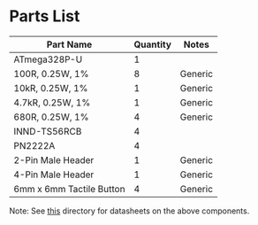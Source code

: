 # Parts List
|                Part Name | Quantity |   Notes |
|--------------------------|----------|---------|
| ATmega328P-U             |        1 |         | 
| 100R, 0.25W, 1%          |        8 | Generic | 
| 10kR, 0.25W, 1%          |        1 | Generic |
| 4.7kR, 0.25W, 1%         |        1 | Generic |
| 680R, 0.25W, 1%          |        4 | Generic |
| INND-TS56RCB             |        4 |         |
| PN2222A                  |        4 |         |
| 2-Pin Male Header        |        1 | Generic |
| 4-Pin Male Header        |        1 | Generic |
| 6mm x 6mm Tactile Button |        4 | Generic |

Note: See [this](../datasheets) directory for datasheets on the above components.
